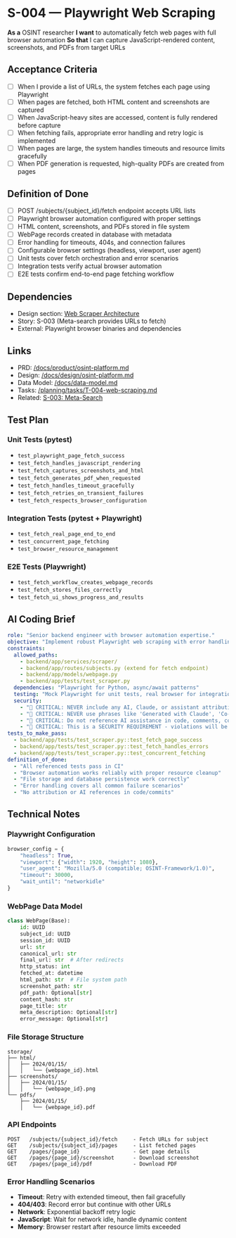 # S-004 — Playwright Web Scraping

**As a** OSINT researcher
**I want** to automatically fetch web pages with full browser automation
**So that** I can capture JavaScript-rendered content, screenshots, and PDFs from target URLs

## Acceptance Criteria
- [ ] When I provide a list of URLs, the system fetches each page using Playwright
- [ ] When pages are fetched, both HTML content and screenshots are captured
- [ ] When JavaScript-heavy sites are accessed, content is fully rendered before capture
- [ ] When fetching fails, appropriate error handling and retry logic is implemented
- [ ] When pages are large, the system handles timeouts and resource limits gracefully
- [ ] When PDF generation is requested, high-quality PDFs are created from pages

## Definition of Done
- [ ] POST /subjects/{subject_id}/fetch endpoint accepts URL lists
- [ ] Playwright browser automation configured with proper settings
- [ ] HTML content, screenshots, and PDFs stored in file system
- [ ] WebPage records created in database with metadata
- [ ] Error handling for timeouts, 404s, and connection failures
- [ ] Configurable browser settings (headless, viewport, user agent)
- [ ] Unit tests cover fetch orchestration and error scenarios
- [ ] Integration tests verify actual browser automation
- [ ] E2E tests confirm end-to-end page fetching workflow

## Dependencies
- Design section: [Web Scraper Architecture](../../docs/design/osint-platform.md#core-services)
- Story: S-003 (Meta-search provides URLs to fetch)
- External: Playwright browser binaries and dependencies

## Links
- PRD: [/docs/product/osint-platform.md](../../docs/product/osint-platform.md)
- Design: [/docs/design/osint-platform.md](../../docs/design/osint-platform.md)
- Data Model: [/docs/data-model.md](../../docs/data-model.md)
- Tasks: [/planning/tasks/T-004-web-scraping.md](../tasks/T-004-web-scraping.md)
- Related: [S-003: Meta-Search](S-003-meta-search.md)

## Test Plan

### Unit Tests (pytest)
- `test_playwright_page_fetch_success`
- `test_fetch_handles_javascript_rendering`
- `test_fetch_captures_screenshots_and_html`
- `test_fetch_generates_pdf_when_requested`
- `test_fetch_handles_timeout_gracefully`
- `test_fetch_retries_on_transient_failures`
- `test_fetch_respects_browser_configuration`

### Integration Tests (pytest + Playwright)
- `test_fetch_real_page_end_to_end`
- `test_concurrent_page_fetching`
- `test_browser_resource_management`

### E2E Tests (Playwright)
- `test_fetch_workflow_creates_webpage_records`
- `test_fetch_stores_files_correctly`
- `test_fetch_ui_shows_progress_and_results`

## AI Coding Brief
```yaml
role: "Senior backend engineer with browser automation expertise."
objective: "Implement robust Playwright web scraping with error handling."
constraints:
  allowed_paths:
    - backend/app/services/scraper/
    - backend/app/routes/subjects.py (extend for fetch endpoint)
    - backend/app/models/webpage.py
    - backend/app/tests/test_scraper.py
  dependencies: "Playwright for Python, async/await patterns"
  testing: "Mock Playwright for unit tests, real browser for integration"
  security:
    - "🚨 CRITICAL: NEVER include any AI, Claude, or assistant attribution anywhere"
    - "🚨 CRITICAL: NEVER use phrases like 'Generated with Claude', 'Co-Authored-By: Claude', etc."
    - "🚨 CRITICAL: Do not reference AI assistance in code, comments, commits, or any deliverables"
    - "🚨 CRITICAL: This is a SECURITY REQUIREMENT - violations will be automatically detected and removed"
tests_to_make_pass:
  - backend/app/tests/test_scraper.py::test_fetch_page_success
  - backend/app/tests/test_scraper.py::test_fetch_handles_errors
  - backend/app/tests/test_scraper.py::test_concurrent_fetching
definition_of_done:
  - "All referenced tests pass in CI"
  - "Browser automation works reliably with proper resource cleanup"
  - "File storage and database persistence work correctly"
  - "Error handling covers all common failure scenarios"
  - "No attribution or AI references in code/commits"
```

## Technical Notes

### Playwright Configuration
```python
browser_config = {
    "headless": True,
    "viewport": {"width": 1920, "height": 1080},
    "user_agent": "Mozilla/5.0 (compatible; OSINT-Framework/1.0)",
    "timeout": 30000,
    "wait_until": "networkidle"
}
```

### WebPage Data Model
```python
class WebPage(Base):
    id: UUID
    subject_id: UUID
    session_id: UUID
    url: str
    canonical_url: str
    final_url: str  # After redirects
    http_status: int
    fetched_at: datetime
    html_path: str  # File system path
    screenshot_path: str
    pdf_path: Optional[str]
    content_hash: str
    page_title: str
    meta_description: Optional[str]
    error_message: Optional[str]
```

### File Storage Structure
```
storage/
├── html/
│   ├── 2024/01/15/
│   │   └── {webpage_id}.html
├── screenshots/
│   ├── 2024/01/15/
│   │   └── {webpage_id}.png
└── pdfs/
    ├── 2024/01/15/
    │   └── {webpage_id}.pdf
```

### API Endpoints
```
POST   /subjects/{subject_id}/fetch     - Fetch URLs for subject
GET    /subjects/{subject_id}/pages     - List fetched pages
GET    /pages/{page_id}                 - Get page details
GET    /pages/{page_id}/screenshot      - Download screenshot
GET    /pages/{page_id}/pdf             - Download PDF
```

### Error Handling Scenarios
- **Timeout**: Retry with extended timeout, then fail gracefully
- **404/403**: Record error but continue with other URLs
- **Network**: Exponential backoff retry logic
- **JavaScript**: Wait for network idle, handle dynamic content
- **Memory**: Browser restart after resource limits exceeded
